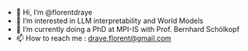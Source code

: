 - 👋 Hi, I’m @florentdraye
- 👀 I’m interested in LLM interpretability and World Models
- 🌱 I’m currently doing a PhD at MPI-IS with Prof. Bernhard Schölkopf
- 📫 How to reach me : draye.florent@gmail.com 
